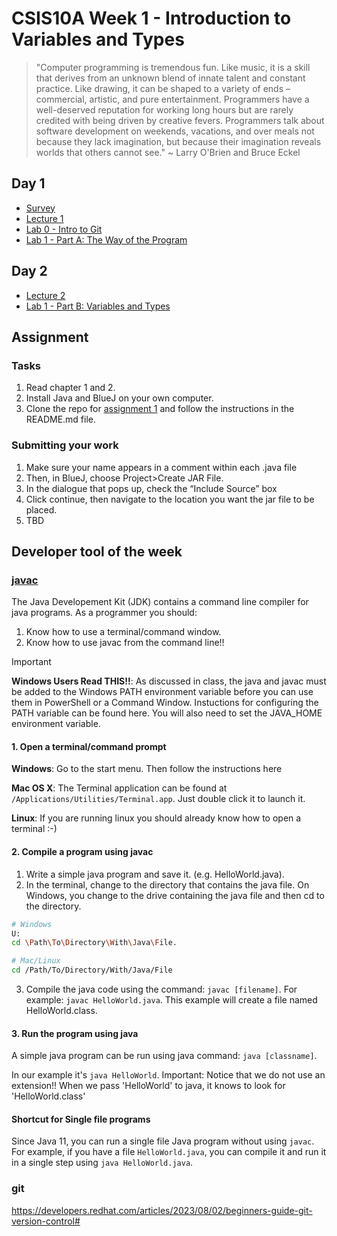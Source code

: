 # CSIS10A Week 1 - Introduction to Variables and Types

> "Computer programming is tremendous fun. Like music, it is a skill that derives from an unknown blend of innate talent and constant practice. Like drawing, it can be shaped to a variety of ends – commercial, artistic, and pure entertainment. Programmers have a well-deserved reputation for working long hours but are rarely credited with being driven by creative fevers. Programmers talk about software development on weekends, vacations, and over meals not because they lack imagination, but because their imagination reveals worlds that others cannot see." ~ Larry O'Brien and Bruce Eckel

## Day 1

- [Survey](https://forms.gle/ZhnXcJBuhk6tU42W6)
- [Lecture 1](https://docs.google.com/presentation/d/16rVGgM_dYfxmIO0ouby6pf1Ar_hX4YKR4c-yeL4iO7o/edit?usp=sharing)
- [Lab 0 - Intro to Git](https://github.com/mpc-csis/github-starter-course)
- [Lab 1 - Part A: The Way of the Program](https://docs.google.com/document/d/17HY3iNOAnszaR81U0djk7VWTSvZ8wHx_cJQVhF19wkw/edit?usp=sharing)

## Day 2

- [Lecture 2](https://docs.google.com/presentation/d/1Y3L-AwhMRISFrwC65jRwTdTzbuo6hSixPjBICya3t-s/edit?usp=sharing)
- [Lab 1 - Part B: Variables and Types](https://docs.google.com/document/d/17HY3iNOAnszaR81U0djk7VWTSvZ8wHx_cJQVhF19wkw/edit?usp=sharing)


## Assignment 

### Tasks

1. Read chapter 1 and 2.
2. Install Java and BlueJ on your own computer.
3. Clone the repo for [assignment 1](https://classroom.github.com/a/EY8zSzIN) and follow the instructions in the README.md file.

### Submitting your work

1. Make sure your name appears in a comment within each .java file
2. Then, in BlueJ, choose Project>Create JAR File.
3. In the dialogue that pops up, check the “Include Source” box
4. Click continue, then navigate to the location you want the jar file to be placed.
5. TBD

## Developer tool of the week 

### [javac](https://docs.oracle.com/en/java/javase/21/docs/specs/man/javac.html)

The Java Developement Kit (JDK) contains a command line compiler for java programs. As a programmer you should:

1. Know how to use a terminal/command window.
2. Know how to use javac from the command line!!

> [!IMPORTANT]
> __Windows Users Read THIS!!__: As discussed in class, the java and javac must be added to the Windows PATH environment variable before you can use them in PowerShell or a Command Window. Instuctions for configuring the PATH variable can be found here. You will also need to set the JAVA_HOME environment variable. 

#### 1. Open a terminal/command prompt

__Windows__: Go to the start menu. Then follow the instructions here

__Mac OS X__: The Terminal application can be found at `/Applications/Utilities/Terminal.app`. Just double click it to launch it.

__Linux__: If you are running linux you should already know how to open a terminal :-)

#### 2. Compile a program using javac

1. Write a simple java program and save it. (e.g. HelloWorld.java).
2. In the terminal, change to the directory that contains the java file. On Windows, you change to the drive containing the java file and then cd to the directory. 

```sh
# Windows
U:
cd \Path\To\Directory\With\Java\File.
```

```sh
# Mac/Linux
cd /Path/To/Directory/With/Java/File
```

3. Compile the java code using the command: `javac [filename]`. For example: `javac HelloWorld.java`. This example will create a file named HelloWorld.class.

#### 3. Run the program using java

A simple java program can be run using java command: `java [classname]`.

In our example it's `java HelloWorld`. Important: Notice that we do not use an extension!! When we pass 'HelloWorld' to java, it knows to look for 'HelloWorld.class'

#### Shortcut for Single file programs

Since Java 11, you can run a single file Java program without using `javac`. For example, if you have a file `HelloWorld.java`, you can compile it and run it in a single step using `java HelloWorld.java`.


### git

<https://developers.redhat.com/articles/2023/08/02/beginners-guide-git-version-control#>
